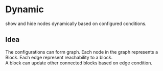 # Dynamic

show and hide nodes dynamically based on configured conditions.

## Idea

The configurations can form graph. 
Each node in the graph represents a Block. Each edge represent reachability to a block.   
A block can update other connected blocks based on edge condition.



